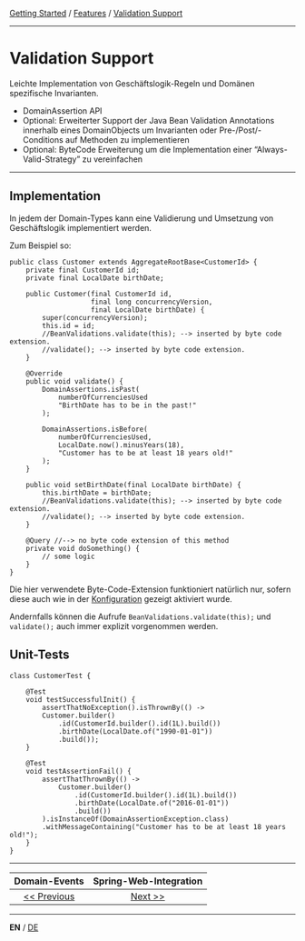 [Getting Started](../index_en.md) / [Features](../guides/features_en.md) / [Validation Support](validation_support_en.md)

---

# Validation Support
Leichte Implementation von Geschäftslogik-Regeln und Domänen spezifische Invarianten.
-   DomainAssertion API
-   Optional: Erweiterter Support der Java Bean Validation Annotations innerhalb eines DomainObjects um Invarianten oder Pre-/Post/-Conditions auf Methoden zu implementieren
-   Optional: ByteCode Erweiterung um die Implementation einer “Always-Valid-Strategy” zu vereinfachen

---

## Implementation
In jedem der Domain-Types kann eine Validierung und Umsetzung von Geschäftslogik implementiert werden.

Zum Beispiel so:
```
public class Customer extends AggregateRootBase<CustomerId> {
    private final CustomerId id;
    private final LocalDate birthDate;
    
    public Customer(final CustomerId id,
                    final long concurrencyVersion,
                    final LocalDate birthDate) {
        super(concurrencyVersion);
        this.id = id;
        //BeanValidations.validate(this); --> inserted by byte code extension.
        //validate(); --> inserted by byte code extension.
    }
    
    @Override
    public void validate() {
        DomainAssertions.isPast(
            numberOfCurrenciesUsed
            "BirthDate has to be in the past!"
        );
        
        DomainAssertions.isBefore(
            numberOfCurrenciesUsed,
            LocalDate.now().minusYears(18),
            "Customer has to be at least 18 years old!"
        );
    }
    
    public void setBirthDate(final LocalDate birthDate) {
        this.birthDate = birthDate;
        //BeanValidations.validate(this); --> inserted by byte code extension.
        //validate(); --> inserted by byte code extension.
    }
    
    @Query //--> no byte code extension of this method
    private void doSomething() {
        // some logic
    }
}
```

Die hier verwendete Byte-Code-Extension funktioniert natürlich nur, sofern diese
auch wie in der [Konfiguration](../guides/configuration_en.md) gezeigt aktiviert wurde.

Andernfalls können die Aufrufe `BeanValidations.validate(this);` und `validate();` 
auch immer explizit vorgenommen werden.

## Unit-Tests
```
class CustomerTest {
    
    @Test
    void testSuccessfulInit() {
        assertThatNoException().isThrownBy(() -> 
        Customer.builder()
            .id(CustomerId.builder().id(1L).build())
            .birthDate(LocalDate.of("1990-01-01"))
            .build());
    }
    
    @Test
    void testAssertionFail() {
        assertThatThrownBy(() -> 
            Customer.builder()
                .id(CustomerId.builder().id(1L).build())
                .birthDate(LocalDate.of("2016-01-01"))
                .build())
        ).isInstanceOf(DomainAssertionException.class)
        .withMessageContaining("Customer has to be at least 18 years old!");
    }
}
```
---

|            **Domain-Events**             |           **Spring-Web-Integration**            |
|:----------------------------------------:|:-----------------------------------------------:|
| [<< Previous](domain_events_en.md) | [Next >>](spring_web_integration_en.md) |

---

**EN** / [DE](../../german/features/validation_support_de.md)
